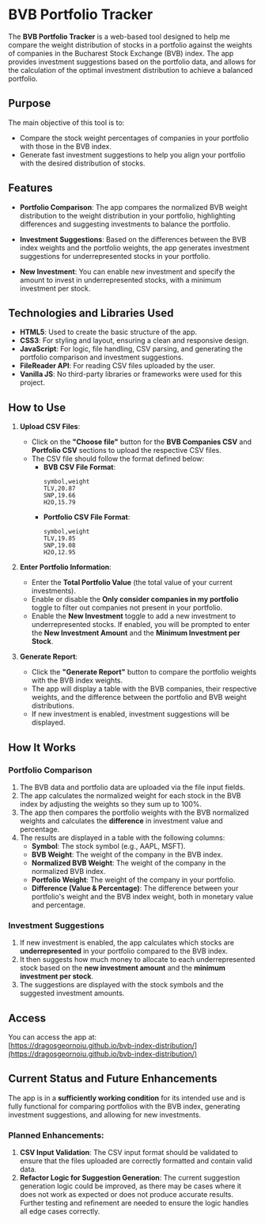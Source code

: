 # BVB Portfolio Tracker

The **BVB Portfolio Tracker** is a web-based tool designed to help me compare the weight distribution of stocks in a portfolio against the weights of companies in the Bucharest Stock Exchange (BVB) index. The app provides investment suggestions based on the portfolio data, and allows for the calculation of the optimal investment distribution to achieve a balanced portfolio.

## Purpose

The main objective of this tool is to:
- Compare the stock weight percentages of companies in your portfolio with those in the BVB index.
- Generate fast investment suggestions to help you align your portfolio with the desired distribution of stocks.

## Features

- **Portfolio Comparison**: The app compares the normalized BVB weight distribution to the weight distribution in your portfolio, highlighting differences and suggesting investments to balance the portfolio.

- **Investment Suggestions**: Based on the differences between the BVB index weights and the portfolio weights, the app generates investment suggestions for underrepresented stocks in your portfolio.

- **New Investment**: You can enable new investment and specify the amount to invest in underrepresented stocks, with a minimum investment per stock.

## Technologies and Libraries Used

- **HTML5**: Used to create the basic structure of the app.
- **CSS3**: For styling and layout, ensuring a clean and responsive design.
- **JavaScript**: For logic, file handling, CSV parsing, and generating the portfolio comparison and investment suggestions.
- **FileReader API**: For reading CSV files uploaded by the user.
- **Vanilla JS**: No third-party libraries or frameworks were used for this project.

## How to Use

1. **Upload CSV Files**:
   - Click on the **"Choose file"** button for the **BVB Companies CSV** and **Portfolio CSV** sections to upload the respective CSV files.
   - The CSV file should follow the format defined below:
     - **BVB CSV File Format**:
       ```
       symbol,weight
       TLV,20.87
       SNP,19.66
       H2O,15.79
       ```
     - **Portfolio CSV File Format**:
       ```
       symbol,weight
       TLV,19.85
       SNP,19.08
       H2O,12.95
       ```

2. **Enter Portfolio Information**:
   - Enter the **Total Portfolio Value** (the total value of your current investments).
   - Enable or disable the **Only consider companies in my portfolio** toggle to filter out companies not present in your portfolio.
   - Enable the **New Investment** toggle to add a new investment to underrepresented stocks. If enabled, you will be prompted to enter the **New Investment Amount** and the **Minimum Investment per Stock**.

3. **Generate Report**:
   - Click the **"Generate Report"** button to compare the portfolio weights with the BVB index weights.
   - The app will display a table with the BVB companies, their respective weights, and the difference between the portfolio and BVB weight distributions.
   - If new investment is enabled, investment suggestions will be displayed.

## How It Works

### Portfolio Comparison

1. The BVB data and portfolio data are uploaded via the file input fields.
2. The app calculates the normalized weight for each stock in the BVB index by adjusting the weights so they sum up to 100%.
3. The app then compares the portfolio weights with the BVB normalized weights and calculates the **difference** in investment value and percentage.
4. The results are displayed in a table with the following columns:
   - **Symbol**: The stock symbol (e.g., AAPL, MSFT).
   - **BVB Weight**: The weight of the company in the BVB index.
   - **Normalized BVB Weight**: The weight of the company in the normalized BVB index.
   - **Portfolio Weight**: The weight of the company in your portfolio.
   - **Difference (Value & Percentage)**: The difference between your portfolio's weight and the BVB index weight, both in monetary value and percentage.

### Investment Suggestions

1. If new investment is enabled, the app calculates which stocks are **underrepresented** in your portfolio compared to the BVB index.
2. It then suggests how much money to allocate to each underrepresented stock based on the **new investment amount** and the **minimum investment per stock**.
3. The suggestions are displayed with the stock symbols and the suggested investment amounts.


## Access

You can access the app at:  
[https://dragosgeornoiu.github.io/bvb-index-distribution/](https://dragosgeornoiu.github.io/bvb-index-distribution/)


## Current Status and Future Enhancements

The app is in a **sufficiently working condition** for its intended use and is fully functional for comparing portfolios with the BVB index, generating investment suggestions, and allowing for new investments.

### Planned Enhancements:
1. **CSV Input Validation**: The CSV input format should be validated to ensure that the files uploaded are correctly formatted and contain valid data.
2. **Refactor Logic for Suggestion Generation**: The current suggestion generation logic could be improved, as there may be cases where it does not work as expected or does not produce accurate results. Further testing and refinement are needed to ensure the logic handles all edge cases correctly.
